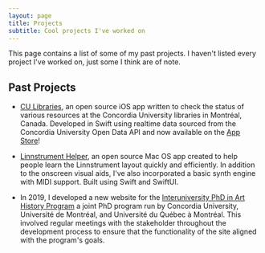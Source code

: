 ```yaml
---
layout: page
title: Projects
subtitle: Cool projects I've worked on
---
```


This page contains a list of some of my past projects. I haven't listed every project I've worked on, just some I think are of note.


## Past Projects

- [CU Libraries](https://markjames.dev/cu-libraries), an open source iOS app written to check the status of various resources at the Concordia University libraries in Montréal, Canada. Developed in Swift using realtime data sourced from the Concordia University Open Data API and now available on the <a href="https://apps.apple.com/ca/app/cu-libraries/id1500109652" target="_blank">App Store</a>!

- [Linnstrument Helper](https://markjames.dev/linnstrument-helper), an open source Mac OS app created to help people learn the Linnstrument layout quickly and efficiently. In addition to the onscreen visual aids, I've also incorporated a basic synth engine with MIDI support. Built using Swift and SwiftUI.

- In 2019, I developed a new website for the <a href="http://docinterhar.org" target="_blank">Interuniversity PhD in Art History Program</a> a joint PhD program run by Concordia University, Université de Montréal, and Université du Québec à Montréal. This involved regular meetings with the stakeholder throughout the development process to ensure that the functionality of the site aligned with the program's goals.